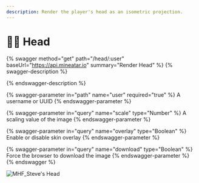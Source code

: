 ```yaml
---
description: Render the player's head as an isometric projection.
---
```


# 🧑🦱 Head

{% swagger method="get" path="/head/:user" baseUrl="https://api.mineatar.io" summary="Render Head" %}
{% swagger-description %}

{% endswagger-description %}

{% swagger-parameter in="path" name="user" required="true" %}
A username or UUID
{% endswagger-parameter %}

{% swagger-parameter in="query" name="scale" type="Number" %}
A scaling value of the image
{% endswagger-parameter %}

{% swagger-parameter in="query" name="overlay" type="Boolean" %}
Enable or disable skin overlay
{% endswagger-parameter %}

{% swagger-parameter in="query" name="download" type="Boolean" %}
Force the browser to download the image
{% endswagger-parameter %}
{% endswagger %}

![MHF\_Steve's Head](https://api.mineatar.io/head/MHF\_Steve?scale=8)
